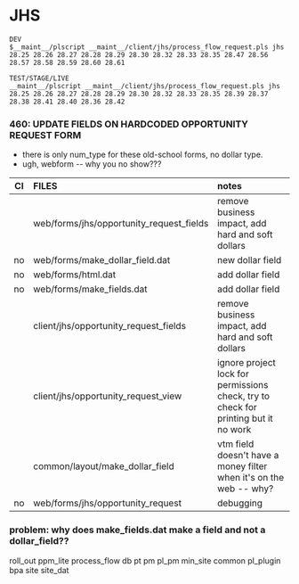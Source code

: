 # JHS

```
DEV
$__maint__/plscript __maint__/client/jhs/process_flow_request.pls jhs 28.25 28.26 28.27 28.28 28.29 28.30 28.32 28.33 28.35 28.47 28.56 28.57 28.58 28.59 28.60 28.61

TEST/STAGE/LIVE
__maint__/plscript __maint__/client/jhs/process_flow_request.pls jhs 28.25 28.26 28.27 28.28 28.29 28.30 28.32 28.33 28.35 28.39 28.37 28.38 28.41 28.40 28.36 28.42
```

### 460: UPDATE FIELDS ON HARDCODED OPPORTUNITY REQUEST FORM
* there is only num_type for these old-school forms, no dollar type.
* ugh, webform -- why you no show???

| CI | FILES | notes |
|:--:|:--|:--|
||web/forms/jhs/opportunity_request_fields | remove business impact, add hard and soft dollars |
|no|web/forms/make_dollar_field.dat|new dollar field |
|no|web/forms/html.dat|add dollar field |
|no|web/forms/make_fields.dat|add dollar field |
||client/jhs/opportunity_request_fields|remove business impact, add hard and soft dollars |
||client/jhs/opportunity_request_view|ignore project lock for permissions check, try to check for printing but it no work |
||common/layout/make_dollar_field|vtm field doesn't have a money filter when it's on the web -- why?|
|no|web/forms/jhs/opportunity_request|debugging|


### problem: why does make_fields.dat make a field and not a dollar_field??

roll_out ppm_lite process_flow db pt pm pl_pm min_site common pl_plugin bpa site site_dat
